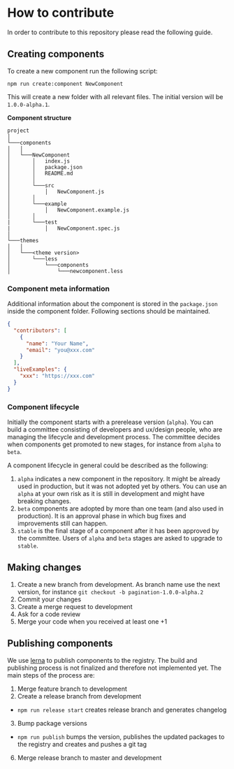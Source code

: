 # How to contribute
In order to contribute to this repository please read the following guide.

## Creating components
To create a new component run the following script:

`npm run create:component NewComponent`

This will create a new folder with all relevant files. The initial version will be `1.0.0-alpha.1`.

__Component structure__
```
project
│
└───components
│   │
│   └───NewComponent
│       │   index.js
│       │   package.json
│       │   README.md
│       │   
│       └───src
│           │   NewComponent.js
│       │
│       └───example
│           │   NewComponent.example.js
│       │   
|       └───test
|           │   NewComponent.spec.js
│   
└───themes
│   │
│   └───<theme version>
│       └───less
│           └───components
│               └───newcomponent.less
```

### Component meta information
Additional information about the component is stored in the `package.json` inside the component folder.
Following sections should be maintained.
```json
{
  "contributors": [
    {
      "name": "Your Name",
      "email": "you@xxx.com"
    }
  ],
  "liveExamples": {
    "xxx": "https://xxx.com"
  }
}
```

### Component lifecycle
Initially the component starts with a prerelease version (`alpha`). You can build a committee consisting of developers and ux/design people, who are managing the lifecycle and development process. The committee decides when components get promoted to new stages, for instance from `alpha` to `beta`.

A component lifecycle in general could be described as the following:
1. `alpha` indicates a new component in the repository. It might be already used in production, but it was not adopted yet by others. You can use an `alpha` at your own risk as it is still in development and might have breaking changes.
2. `beta` components are adopted by more than one team (and also used in production). It is an approval phase in which bug fixes and improvements still can happen.
3. `stable` is the final stage of a component after it has been approved by the committee. Users of `alpha` and `beta` stages are asked to upgrade to `stable`.

## Making changes
1. Create a new branch from development. As branch name use the next version, for instance `git checkout -b pagination-1.0.0-alpha.2`
2. Commit your changes
3. Create a merge request to development
4. Ask for a code review
5. Merge your code when you received at least one +1


## Publishing components
We use [lerna](https://github.com/lerna/lerna) to publish components to the registry. The build and publishing process is not finalized and therefore not implemented yet. The main steps of the process are:
1. Merge feature branch to development
2. Create a release branch from development
  - `npm run release start` creates release branch and generates changelog
3. Bump package versions
  - `npm run publish` bumps the version, publishes the updated packages to the registry and creates and pushes a git tag
6. Merge release branch to master and development
